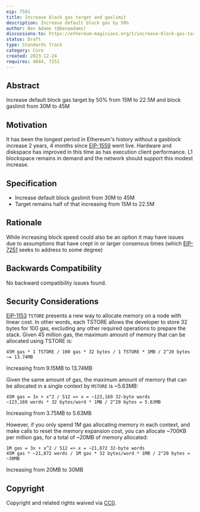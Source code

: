 ```yaml
---
eip: 7581
title: Increase block gas target and gaslimit
description: Increase default block gas by 50%
author: Ben Adams (@benaadams)
discussions-to: https://ethereum-magicians.org/t/increase-block-gas-target-and-gaslimit/17626
status: Draft
type: Standards Track
category: Core
created: 2023-12-24
requires: 4844, 7251
---
```


## Abstract

Increase default block gas target by 50% from 15M to 22.5M and block gaslimit from 30M to 45M

## Motivation

It has been the longest period in Ethereum's history without a gasblock increase 2 years, 4 months since [EIP-1559](./eip-1559.md) went live. Hardware and diskspace has improved in this time as has execution client performance. L1 blockspace remains in demand and the network should support this modest increase.


## Specification

* Increase default block gaslimit from 30M to 45M
* Target remains half of that increasing from 15M to 22.5M 

## Rationale

While increasing block speed could also be an option it may have issues due to assumptions that have crept in or larger consensus times (which [EIP-7251](./eip-7251.md) seeks to address to some degree)

## Backwards Compatibility

No backward compatibility issues found.

## Security Considerations

[EIP-1153](./eip-1153.md) `TSTORE` presents a new way to allocate memory on a node with linear cost. In other words, each TSTORE allows the developer to store 32 bytes for 100 gas, excluding any other required operations to prepare the stack. Given 45 million gas, the maximum amount of memory that can be allocated using TSTORE is:

```
45M gas * 1 TSTORE / 100 gas * 32 bytes / 1 TSTORE * 1MB / 2^20 bytes ~= 13.74MB
```

Increasing from 9.15MB to 13.74MB

Given the same amount of gas, the maximum amount of memory that can be allocated in a single context by `MSTORE` is ~5.63MB:

```
45M gas = 3x + x^2 / 512 => x = ~123,169 32-byte words
~123,169 words * 32 bytes/word * 1MB / 2^20 bytes = 5.63MB
```

Increasing from 3.75MB to 5.63MB


However, if you only spend 1M gas allocating memory in each context, and make calls to reset the memory expansion cost, you can allocate ~700KB per million gas, for a total of ~20MB of memory allocated:

```
1M gas = 3x + x^2 / 512 => x = ~21,872 32-byte words
45M gas * ~21,872 words / 1M gas * 32 bytes/word * 1MB / 2^20 bytes = ~30MB
```

Increasing from 20MB to 30MB


## Copyright

Copyright and related rights waived via [CC0](../LICENSE.md).
